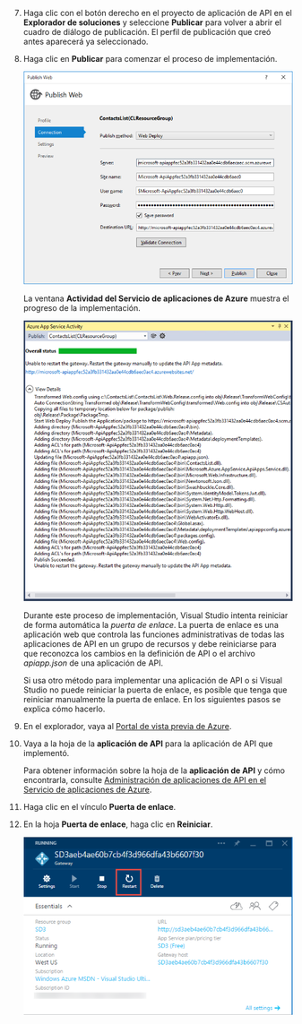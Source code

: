 7. Haga clic con el botón derecho en el proyecto de aplicación de API en el **Explorador de soluciones** y seleccione **Publicar** para volver a abrir el cuadro de diálogo de publicación. El perfil de publicación que creó antes aparecerá ya seleccionado. 

9. Haga clic en **Publicar** para comenzar el proceso de implementación.

	![Implementación de la aplicación de API](./media/app-service-api-pub-web-deploy/26-5-deployment-success-v3.png)

	La ventana **Actividad del Servicio de aplicaciones de Azure** muestra el progreso de la implementación.

	![Notificación de estado de la ventana de actividad del Servicio de aplicaciones de Azure](./media/app-service-api-pub-web-deploy/26-5-deployment-success-v4.png)

	Durante este proceso de implementación, Visual Studio intenta reiniciar de forma automática la *puerta de enlace*. La puerta de enlace es una aplicación web que controla las funciones administrativas de todas las aplicaciones de API en un grupo de recursos y debe reiniciarse para que reconozca los cambios en la definición de API o el archivo *apiapp.json* de una aplicación de API.
 
	Si usa otro método para implementar una aplicación de API o si Visual Studio no puede reiniciar la puerta de enlace, es posible que tenga que reiniciar manualmente la puerta de enlace. En los siguientes pasos se explica cómo hacerlo.

1. En el explorador, vaya al [Portal de vista previa de Azure](https://portal.azure.com).

2. Vaya a la hoja de la **aplicación de API** para la aplicación de API que implementó.

	Para obtener información sobre la hoja de la **aplicación de API** y cómo encontrarla, consulte [Administración de aplicaciones de API en el Servicio de aplicaciones de Azure](../articles/app-service-api/app-service-api-manage-in-portal.md).

4. Haga clic en el vínculo **Puerta de enlace**.

3. En la hoja **Puerta de enlace**, haga clic en **Reiniciar**.

	![](./media/app-service-api-pub-web-deploy/restartgateway.png)

<!---HONumber=August15_HO6-->